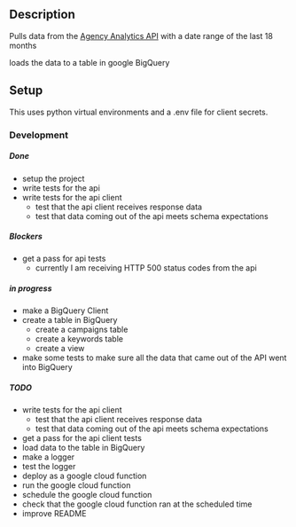 ## Description

Pulls data from the [Agency Analytics API](https://agencyanalytics.com/docs/api/introduction) with a date range of the last 18 months

loads the data to a table in google BigQuery

## Setup

This uses python virtual environments and a .env file for client secrets. 

### Development

##### Done

- setup the project
- write tests for the api
- write tests for the api client
  - test that the api client receives response data
  - test that data coming out of the api meets schema expectations


##### Blockers

- get a pass for api tests 
   - currently I am receiving HTTP 500 status codes from the api

##### in progress

- make a BigQuery Client
- create a table in BigQuery
  - create a campaigns table
  - create a keywords table
  - create a view
- make some tests to make sure all the data that came out of the API went into BigQuery

##### TODO

- write tests for the api client
  - test that the api client receives response data
  - test that data coming out of the api meets schema expectations
- get a pass for the api client tests
- load data to the table in BigQuery
- make a logger 
- test the logger
- deploy as a google cloud function
- run the google cloud function
- schedule the google cloud function
- check that the google cloud function ran at the scheduled time
- improve README




